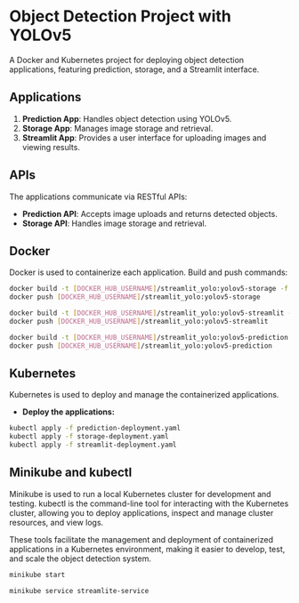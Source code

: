 # Object Detection Project with YOLOv5

A Docker and Kubernetes project for deploying object detection applications, featuring prediction, storage, and a Streamlit interface.

## Applications

1. **Prediction App**: Handles object detection using YOLOv5.
2. **Storage App**: Manages image storage and retrieval.
3. **Streamlit App**: Provides a user interface for uploading images and viewing results.

## APIs

The applications communicate via RESTful APIs:

- **Prediction API**: Accepts image uploads and returns detected objects.
- **Storage API**: Handles image storage and retrieval.

## Docker

Docker is used to containerize each application. Build and push commands:

```bash
docker build -t [DOCKER_HUB_USERNAME]/streamlit_yolo:yolov5-storage -f Dockerfile_storage .
docker push [DOCKER_HUB_USERNAME]/streamlit_yolo:yolov5-storage

docker build -t [DOCKER_HUB_USERNAME]/streamlit_yolo:yolov5-streamlit -f Dockerfile_streamlit .
docker push [DOCKER_HUB_USERNAME]/streamlit_yolo:yolov5-streamlit

docker build -t [DOCKER_HUB_USERNAME]/streamlit_yolo:yolov5-prediction -f Dockerfile_prediction .
docker push [DOCKER_HUB_USERNAME]/streamlit_yolo:yolov5-prediction
```

## Kubernetes

Kubernetes is used to deploy and manage the containerized applications.

* **Deploy the applications:**

```bash
kubectl apply -f prediction-deployment.yaml
kubectl apply -f storage-deployment.yaml
kubectl apply -f streamlit-deployment.yaml
```

## Minikube and kubectl

Minikube is used to run a local Kubernetes cluster for development and testing. kubectl is the command-line tool for interacting with the Kubernetes cluster, allowing you to deploy applications, inspect and manage cluster resources, and view logs.

These tools facilitate the management and deployment of containerized applications in a Kubernetes environment, making it easier to develop, test, and scale the object detection system.

```bash
minikube start

minikube service streamlite-service
```
